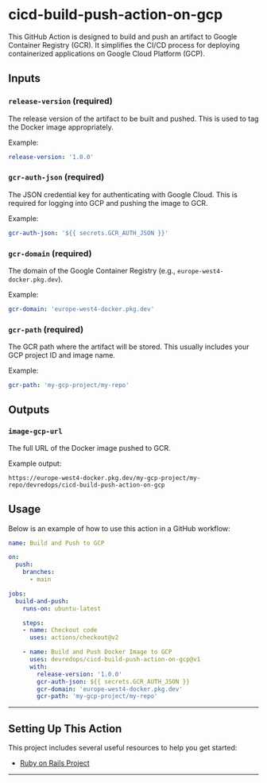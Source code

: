 # cicd-build-push-action-on-gcp
This GitHub Action is designed to build and push an artifact to Google Container Registry (GCR). It simplifies the CI/CD process for deploying containerized applications on Google Cloud Platform (GCP).


## Inputs

### `release-version` (required)
The release version of the artifact to be built and pushed. This is used to tag the Docker image appropriately.

Example:
```yaml
release-version: '1.0.0'
```

### `gcr-auth-json` (required)
The JSON credential key for authenticating with Google Cloud. This is required for logging into GCP and pushing the image to GCR.

Example:
```yaml
gcr-auth-json: '${{ secrets.GCR_AUTH_JSON }}'
```

### `gcr-domain` (required)
The domain of the Google Container Registry (e.g., `europe-west4-docker.pkg.dev`).

Example:
```yaml
gcr-domain: 'europe-west4-docker.pkg.dev'
```

### `gcr-path` (required)
The GCR path where the artifact will be stored. This usually includes your GCP project ID and image name.

Example:
```yaml
gcr-path: 'my-gcp-project/my-repo'
```

## Outputs

### `image-gcp-url`
The full URL of the Docker image pushed to GCR.

Example output:
```
https://europe-west4-docker.pkg.dev/my-gcp-project/my-repo/devredops/cicd-build-push-action-on-gcp
```

## Usage

Below is an example of how to use this action in a GitHub workflow:
```yaml
name: Build and Push to GCP

on:
  push:
    branches:
      - main

jobs:
  build-and-push:
    runs-on: ubuntu-latest

    steps:
    - name: Checkout code
      uses: actions/checkout@v2

    - name: Build and Push Docker Image to GCP
      uses: devredops/cicd-build-push-action-on-gcp@v1
      with:
        release-version: '1.0.0'
        gcr-auth-json: ${{ secrets.GCR_AUTH_JSON }}
        gcr-domain: 'europe-west4-docker.pkg.dev'
        gcr-path: 'my-gcp-project/my-repo'
```

---

## Setting Up This Action
This project includes several useful resources to help you get started:
  - [Ruby on Rails Project](https://github.com/devredops/cicd-release-action/blob/main/docs/ruby-on-rails.md)

---
